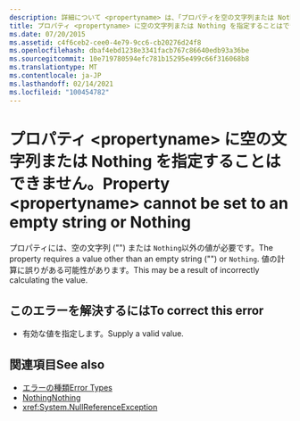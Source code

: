 ```yaml
---
description: 詳細について <propertyname> は、「プロパティを空の文字列または Nothing に設定することはできません」を参照してください。
title: プロパティ <propertyname> に空の文字列または Nothing を指定することはできません。
ms.date: 07/20/2015
ms.assetid: c4f6ceb2-cee0-4e79-9cc6-cb20276d24f8
ms.openlocfilehash: dbaf4ebd1238e3341facb767c86640edb93a36be
ms.sourcegitcommit: 10e719780594efc781b15295e499c66f316068b8
ms.translationtype: MT
ms.contentlocale: ja-JP
ms.lasthandoff: 02/14/2021
ms.locfileid: "100454782"
---
```

# <a name="property-propertyname-cannot-be-set-to-an-empty-string-or-nothing"></a><span data-ttu-id="4cc4b-103">プロパティ \<propertyname> に空の文字列または Nothing を指定することはできません。</span><span class="sxs-lookup"><span data-stu-id="4cc4b-103">Property \<propertyname> cannot be set to an empty string or Nothing</span></span>

<span data-ttu-id="4cc4b-104">プロパティには、空の文字列 ("") または `Nothing`以外の値が必要です。</span><span class="sxs-lookup"><span data-stu-id="4cc4b-104">The property requires a value other than an empty string ("") or `Nothing`.</span></span> <span data-ttu-id="4cc4b-105">値の計算に誤りがある可能性があります。</span><span class="sxs-lookup"><span data-stu-id="4cc4b-105">This may be a result of incorrectly calculating the value.</span></span>  
  
## <a name="to-correct-this-error"></a><span data-ttu-id="4cc4b-106">このエラーを解決するには</span><span class="sxs-lookup"><span data-stu-id="4cc4b-106">To correct this error</span></span>  
  
- <span data-ttu-id="4cc4b-107">有効な値を指定します。</span><span class="sxs-lookup"><span data-stu-id="4cc4b-107">Supply a valid value.</span></span>  
  
## <a name="see-also"></a><span data-ttu-id="4cc4b-108">関連項目</span><span class="sxs-lookup"><span data-stu-id="4cc4b-108">See also</span></span>

- [<span data-ttu-id="4cc4b-109">エラーの種類</span><span class="sxs-lookup"><span data-stu-id="4cc4b-109">Error Types</span></span>](../programming-guide/language-features/error-types.md)
- [<span data-ttu-id="4cc4b-110">Nothing</span><span class="sxs-lookup"><span data-stu-id="4cc4b-110">Nothing</span></span>](../language-reference/nothing.md)
- <xref:System.NullReferenceException>
